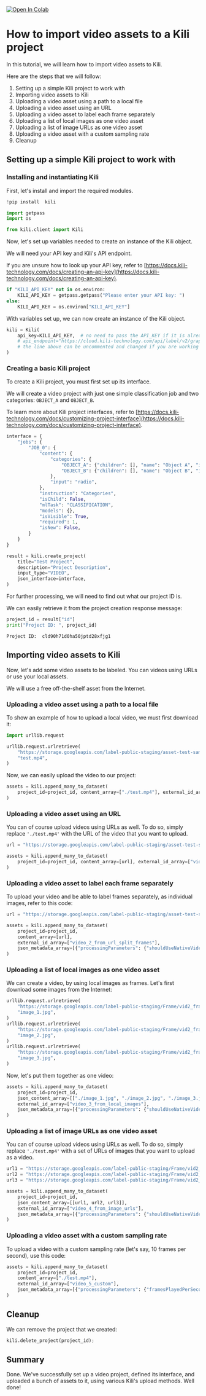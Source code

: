 <!-- FILE AUTO GENERATED BY docs/utils.py DO NOT EDIT DIRECTLY -->
<a href="https://colab.research.google.com/github/kili-technology/kili-python-sdk/blob/main/recipes/importing_video_assets.ipynb" target="_parent"><img src="https://colab.research.google.com/assets/colab-badge.svg" alt="Open In Colab"/></a>

# How to import video assets to a Kili project

In this tutorial, we will learn how to import video assets to Kili.

Here are the steps that we will follow:

1. Setting up a simple Kili project to work with
2. Importing video assets to Kili
  1. Uploading a video asset using a path to a local file
  2. Uploading a video asset using an URL
  3. Uploading a video asset to label each frame separately
  4. Uploading a list of local images as one video asset
  5. Uploading a list of image URLs as one video asset
  6. Uploading a video asset with a custom sampling rate
3. Cleanup

## Setting up a simple Kili project to work with

### Installing and instantiating Kili

First, let's install and import the required modules.


```python
!pip install  kili
```


```python
import getpass
import os

from kili.client import Kili
```

Now, let's set up variables needed to create an instance of the Kili object.

We will need your API key and Kili's API endpoint.

If you are unsure how to look up your API key, refer to [https://docs.kili-technology.com/docs/creating-an-api-key](https://docs.kili-technology.com/docs/creating-an-api-key).


```python
if "KILI_API_KEY" not in os.environ:
    KILI_API_KEY = getpass.getpass("Please enter your API key: ")
else:
    KILI_API_KEY = os.environ["KILI_API_KEY"]
```

With variables set up, we can now create an instance of the Kili object.


```python
kili = Kili(
    api_key=KILI_API_KEY,  # no need to pass the API_KEY if it is already in your environment variables
    # api_endpoint="https://cloud.kili-technology.com/api/label/v2/graphql",
    # the line above can be uncommented and changed if you are working with an on-premise version of Kili
)
```

### Creating a basic Kili project

To create a Kili project, you must first set up its interface.

We will create a video project with just one simple classification job and two categories: `OBJECT_A` and `OBJECT_B`.

To learn more about Kili project interfaces, refer to [https://docs.kili-technology.com/docs/customizing-project-interface](https://docs.kili-technology.com/docs/customizing-project-interface).


```python
interface = {
    "jobs": {
        "JOB_0": {
            "content": {
                "categories": {
                    "OBJECT_A": {"children": [], "name": "Object A", "id": "category3"},
                    "OBJECT_B": {"children": [], "name": "Object B", "id": "category4"},
                },
                "input": "radio",
            },
            "instruction": "Categories",
            "isChild": False,
            "mlTask": "CLASSIFICATION",
            "models": {},
            "isVisible": True,
            "required": 1,
            "isNew": False,
        }
    }
}

result = kili.create_project(
    title="Test Project",
    description="Project Description",
    input_type="VIDEO",
    json_interface=interface,
)
```

For further processing, we will need to find out what our project ID is.

We can easily retrieve it from the project creation response message:


```python
project_id = result["id"]
print("Project ID: ", project_id)
```

    Project ID:  cld90h71d0ha50jptd28xfjg1


## Importing video assets to Kili

Now, let's add some video assets to be labeled.
You can videos using URLs or use your local assets.

We will use a free off-the-shelf asset from the Internet.

### Uploading a video asset using a path to a local file

To show an example of how to upload a local video, we must first download it:


```python
import urllib.request

urllib.request.urlretrieve(
    "https://storage.googleapis.com/label-public-staging/asset-test-sample/video/short_video.mp4",
    "test.mp4",
)
```

Now, we can easily upload the video to our project:


```python
assets = kili.append_many_to_dataset(
    project_id=project_id, content_array=["./test.mp4"], external_id_array=["video_1_from_local"]
)
```

### Uploading a video asset using an URL

You can of course upload videos using URLs as well. To do so, simply replace `'./test.mp4'` with the URL of the video that you want to upload.


```python
url = "https://storage.googleapis.com/label-public-staging/asset-test-sample/video/short_video.mp4"

assets = kili.append_many_to_dataset(
    project_id=project_id, content_array=[url], external_id_array=["video_2_from_url"]
)
```

### Uploading a video asset to label each frame separately

To upload your video and be able to label frames separately, as individual images, refer to this code:


```python
url = "https://storage.googleapis.com/label-public-staging/asset-test-sample/video/short_video.mp4"

assets = kili.append_many_to_dataset(
    project_id=project_id,
    content_array=[url],
    external_id_array=["video_2_from_url_split_frames"],
    json_metadata_array=[{"processingParameters": {"shouldUseNativeVideo": False}}],
)
```

### Uploading a list of local images as one video asset

We can create a video, by using local images as frames. Let's first download some images from the Internet:


```python
urllib.request.urlretrieve(
    "https://storage.googleapis.com/label-public-staging/Frame/vid2_frame/video2-img000001.jpg",
    "image_1.jpg",
)
urllib.request.urlretrieve(
    "https://storage.googleapis.com/label-public-staging/Frame/vid2_frame/video2-img000002.jpg",
    "image_2.jpg",
)
urllib.request.urlretrieve(
    "https://storage.googleapis.com/label-public-staging/Frame/vid2_frame/video2-img000003.jpg",
    "image_3.jpg",
)
```

Now, let's put them together as one video:


```python
assets = kili.append_many_to_dataset(
    project_id=project_id,
    json_content_array=[["./image_1.jpg", "./image_2.jpg", "./image_3.jpg"]],
    external_id_array=["video_3_from_local_images"],
    json_metadata_array=[{"processingParameters": {"shouldUseNativeVideo": False}}],
)
```

### Uploading a list of image URLs as one video asset

You can of course upload videos using URLs as well. To do so, simply replace `'./test.mp4'` with a set of URLs of images that you want to upload as a video.


```python
url1 = "https://storage.googleapis.com/label-public-staging/Frame/vid2_frame/video2-img000001.jpg"
url2 = "https://storage.googleapis.com/label-public-staging/Frame/vid2_frame/video2-img000002.jpg"
url3 = "https://storage.googleapis.com/label-public-staging/Frame/vid2_frame/video2-img000003.jpg"

assets = kili.append_many_to_dataset(
    project_id=project_id,
    json_content_array=[[url1, url2, url3]],
    external_id_array=["video_4_from_image_urls"],
    json_metadata_array=[{"processingParameters": {"shouldUseNativeVideo": False}}],
)
```

### Uploading a video asset with a custom sampling rate

To upload a video with a custom sampling rate (let's say, 10 frames per second), use this code:


```python
assets = kili.append_many_to_dataset(
    project_id=project_id,
    content_array=["./test.mp4"],
    external_id_array=["video_5_custom"],
    json_metadata_array=[{"processingParameters": {"framesPlayedPerSecond": 10}}],
)
```

## Cleanup

We can remove the project that we created:


```python
kili.delete_project(project_id);
```

## Summary

Done. We've successfully set up a video project, defined its interface, and uploaded a bunch of assets to it, using various Kili's upload methods. Well done!
